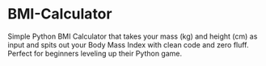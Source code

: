 # BMI-Calculator
Simple Python BMI Calculator that takes your mass (kg) and height (cm) as input and spits out your Body Mass Index with clean code and zero fluff. Perfect for beginners leveling up their Python game.

